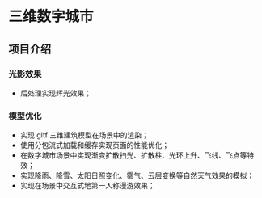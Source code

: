 # 三维数字城市

## 项目介绍

### 光影效果

* 后处理实现辉光效果；

### 模型优化

* 实现 gltf 三维建筑模型在场景中的渲染；
* 使用分包流式加载和缓存实现页面的性能优化；
* 在数字城市场景中实现渐变扩散扫光、扩散柱、光环上升、飞线、飞点等特效；
* 实现降雨、降雪、太阳日照变化、雾气、云层变换等自然天气效果的模拟；
* 实现在场景中交互式地第一人称漫游效果；
